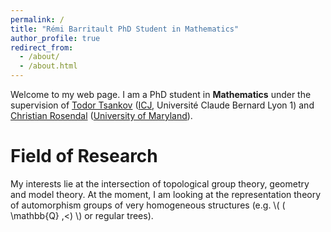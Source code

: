 ```yaml
---
permalink: /
title: "Rémi Barritault PhD Student in Mathematics"
author_profile: true
redirect_from: 
  - /about/
  - /about.html
---
```


Welcome to my web page. I am a PhD student in __Mathematics__ under the supervision of [Todor Tsankov](https://math.univ-lyon1.fr/~tsankov/) ([ICJ](https://www.math.univ-lyon1.fr/), Université Claude Bernard Lyon 1) and [Christian Rosendal](https://sites.google.com/view/christian-rosendal) ([University of Maryland](https://www-math.umd.edu/)).

# Field of Research


My interests lie at the intersection of topological group theory, geometry and model theory. At the moment, I am looking at the representation theory of automorphism groups of very homogeneous structures (e.g. \\( ( \mathbb{Q} ,<) \\) or regular trees). 
